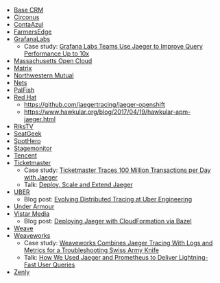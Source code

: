 * [Base CRM](https://getbase.com/)
* [Circonus](https://www.circonus.com/)
* [ContaAzul](https://contaazul.com/)
* [FarmersEdge](https://www.farmersedge.ca/)
* [GrafanaLabs](https://grafana.com/)
  * Case study: [Grafana Labs Teams Use Jaeger to Improve Query Performance Up to 10x](https://medium.com/jaegertracing/grafana-labs-teams-observed-query-performance-improvements-up-to-10x-with-jaeger-cec84b0e3609)
* [Massachusetts Open Cloud](https://www.bu.edu/hic/research/highlighted-sponsored-projects/massachusetts-open-cloud/)
* [Matrix](https://matrix.org/)
* [Northwestern Mutual](https://www.northwesternmutual.com/)
* [Nets](https://www.nets.eu/)
* [PalFish](https://ipalfish.com/klian/web/dist/teacher/home.html)
* [Red Hat](https://www.redhat.com/)
  * https://github.com/jaegertracing/jaeger-openshift
  * https://www.hawkular.org/blog/2017/04/19/hawkular-apm-jaeger.html
* [RiksTV](https://www.rikstv.no/)
* [SeatGeek](https://seatgeek.com/)
* [SpotHero](https://spothero.com/)
* [Stagemonitor](https://www.stagemonitor.org/)
* [Tencent](https://www.tencent.com/en-us/index.html)
* [Ticketmaster](https://www.ticketmaster.com)
  * Case study: [Ticketmaster Traces 100 Million Transactions per Day with Jaeger](https://medium.com/jaegertracing/ticketmaster-traces-100-million-transactions-per-day-with-jaeger-38ec6cf599f0)
  * Talk: [Deploy, Scale and Extend Jaeger](https://www.youtube.com/watch?v=JloanFIc-ms)
* [UBER](https://uber.com)
  * Blog post: [Evolving Distributed Tracing at Uber Engineering](https://eng.uber.com/distributed-tracing/)
* [Under Armour](https://www.underarmour.com)
* [Vistar Media](https://www.vistarmedia.com)
  * Blog post: [Deploying Jaeger with CloudFormation via Bazel](http://labs.vistarmedia.com/2018/10/31/deploying-jaeger-with-cloudformation-via-bazel.html)
* [Weave](https://www.getweave.com)
* [Weaveworks](https://www.weave.works/)
  * Case study: [Weaveworks Combines Jaeger Tracing With Logs and Metrics for a Troubleshooting Swiss Army Knife](https://medium.com/jaegertracing/weaveworks-combines-jaeger-tracing-with-logs-and-metrics-for-a-troubleshooting-swiss-army-knife-5afc0f42b22e)
  * Talk: [How We Used Jaeger and Prometheus to Deliver Lightning-Fast User Queries](https://www.youtube.com/watch?v=qg0ENOdP1Lo)
* [Zenly](https://zen.ly/)
